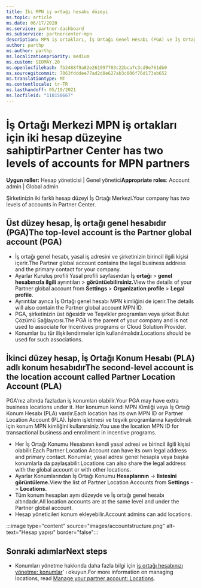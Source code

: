 ```yaml
---
title: İki MPN iş ortağı hesabı düzeyi
ms.topic: article
ms.date: 06/17/2020
ms.service: partner-dashboard
ms.subservice: partnercenter-mpn
description: MPN iş ortakları, İş Ortağı Genel Hesabı (PGA) ve İş Ortağı Merkezi Konum Hesabı (PLA) olmak İş Ortağı Merkezi iki hesap düzeyi hakkında bilgi öğrenebilir.
author: parthp
ms.author: parthp
ms.localizationpriority: medium
ms.custom: SEOMAY.20
ms.openlocfilehash: fb2488f9a82e261997703c22bca7c3cd9e761db0
ms.sourcegitcommit: 7063fdddee77ad2d8e627ab3c806f76d173ab652
ms.translationtype: MT
ms.contentlocale: tr-TR
ms.lasthandoff: 05/19/2021
ms.locfileid: "110150667"
---
```

# <a name="partner-center-has-two-levels-of-accounts-for-mpn-partners"></a><span data-ttu-id="fb273-103">İş Ortağı Merkezi MPN iş ortakları için iki hesap düzeyine sahiptir</span><span class="sxs-lookup"><span data-stu-id="fb273-103">Partner Center has two levels of accounts for MPN partners</span></span>

<span data-ttu-id="fb273-104">**Uygun roller:** Hesap yöneticisi | Genel yönetici</span><span class="sxs-lookup"><span data-stu-id="fb273-104">**Appropriate roles**: Account admin | Global admin</span></span>

<span data-ttu-id="fb273-105">Şirketinizin iki farklı hesap düzeyi İş Ortağı Merkezi.</span><span class="sxs-lookup"><span data-stu-id="fb273-105">Your company has two levels of accounts in Partner Center.</span></span>

## <a name="the-top-level-account-is-the-partner-global-account-pga"></a><span data-ttu-id="fb273-106">Üst düzey hesap, İş ortağı genel hesabıdır (PGA)</span><span class="sxs-lookup"><span data-stu-id="fb273-106">The top-level account is the Partner global account (PGA)</span></span>

- <span data-ttu-id="fb273-107">İş ortağı genel hesabı, yasal iş adresini ve şirketinizin birincil ilgili kişisi içerir.</span><span class="sxs-lookup"><span data-stu-id="fb273-107">The Partner global account contains the legal business address and the primary contact for your company.</span></span> 
- <span data-ttu-id="fb273-108">Ayarlar Kuruluş profili Yasal profili sayfasından İş **ortağı**  >  **genel hesabınızla ilgili** ayrıntıları  >  **görüntüebilirsiniz.**</span><span class="sxs-lookup"><span data-stu-id="fb273-108">View the details of your Partner global account from **Settings** > **Organization profile** > **Legal profile**.</span></span>
- <span data-ttu-id="fb273-109">Ayrıntılar ayrıca İş Ortağı genel hesabı MPN kimliğini de içerir.</span><span class="sxs-lookup"><span data-stu-id="fb273-109">The details will also contain the Partner global account MPN ID.</span></span> 
- <span data-ttu-id="fb273-110">PGA, şirketinizin üst öğesidir ve Teşvikler programları veya şirket Bulut Çözümü Sağlayıcısı.</span><span class="sxs-lookup"><span data-stu-id="fb273-110">The PGA is the parent of your company and is not used to associate for Incentives programs or Cloud Solution Provider.</span></span> 
- <span data-ttu-id="fb273-111">Konumlar bu tür ilişkilendirmeler için kullanılmalıdır.</span><span class="sxs-lookup"><span data-stu-id="fb273-111">Locations should be used for such associations.</span></span>

## <a name="the-second-level-account-is-the-location-account-called-partner-location-account-pla"></a><span data-ttu-id="fb273-112">İkinci düzey hesap, İş Ortağı Konum Hesabı (PLA) adlı konum hesabıdır</span><span class="sxs-lookup"><span data-stu-id="fb273-112">The second-level account is the location account called Partner Location Account (PLA)</span></span>

<span data-ttu-id="fb273-113">PGA'nız altında fazladan iş konumları olabilir.</span><span class="sxs-lookup"><span data-stu-id="fb273-113">Your PGA may have extra business locations under it.</span></span> <span data-ttu-id="fb273-114">Her konumun kendi MPN Kimliği veya İş Ortağı Konum Hesabı (PLA) vardır.</span><span class="sxs-lookup"><span data-stu-id="fb273-114">Each location has its own MPN ID or Partner Location Account (PLA).</span></span> <span data-ttu-id="fb273-115">İşlem işletmesi ve teşvik programlarına kaydolmak için konum MPN kimliğini kullanırsiniz.</span><span class="sxs-lookup"><span data-stu-id="fb273-115">You use the location MPN ID for transactional business and enrollment in incentive programs.</span></span>

- <span data-ttu-id="fb273-116">Her İş Ortağı Konumu Hesabının kendi yasal adresi ve birincil ilgili kişisi olabilir.</span><span class="sxs-lookup"><span data-stu-id="fb273-116">Each Partner Location Account can have its own legal address and primary contact.</span></span> <span data-ttu-id="fb273-117">Konumlar, yasal adresi genel hesapla veya başka konumlarla da paylaşabilir.</span><span class="sxs-lookup"><span data-stu-id="fb273-117">Locations can also share the legal address with the global account or with other locations.</span></span>
- <span data-ttu-id="fb273-118">Ayarlar Konumlarından İş Ortağı Konumu **Hesaplarının**  ->  **listesini görüntüleme.**</span><span class="sxs-lookup"><span data-stu-id="fb273-118">View the list of Partner Location Accounts from **Settings** -> **Locations**.</span></span>
- <span data-ttu-id="fb273-119">Tüm konum hesapları aynı düzeyde ve İş ortağı genel hesabı altındadır.</span><span class="sxs-lookup"><span data-stu-id="fb273-119">All location accounts are at the same level and under the Partner global account.</span></span>
- <span data-ttu-id="fb273-120">Hesap yöneticileri konum ekleyebilir.</span><span class="sxs-lookup"><span data-stu-id="fb273-120">Account admins can add locations.</span></span>

:::image type="content" source="images/accountstructure.png" alt-text="Hesap yapısı" border="false":::

## <a name="next-steps"></a><span data-ttu-id="fb273-122">Sonraki adımlar</span><span class="sxs-lookup"><span data-stu-id="fb273-122">Next steps</span></span>

- <span data-ttu-id="fb273-123">Konumları yönetme hakkında daha fazla bilgi için [iş ortağı hesabınızı yönetme: konumlar](manage-locations.md)' ı okuyun.</span><span class="sxs-lookup"><span data-stu-id="fb273-123">For more information on managing locations, read [Manage your partner account: Locations](manage-locations.md).</span></span>
